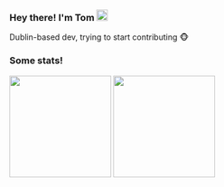 ### Hey there! I'm Tom <img src="https://media.giphy.com/media/hvRJCLFzcasrR4ia7z/giphy.gif" width="20px">

Dublin-based dev, trying to start contributing 🐵

### Some stats! ###
<img height="180em" src="https://github-readme-stats.vercel.app/api?username=tmulligan98&show_icons=true&hide_border=true&&count_private=true&include_all_commits=true" />
<img height="180em" src="https://github-readme-stats.vercel.app/api/top-langs/?username=tmulligan98&show_icons=true&hide_border=true&layout=compact&langs_count=8"/>
